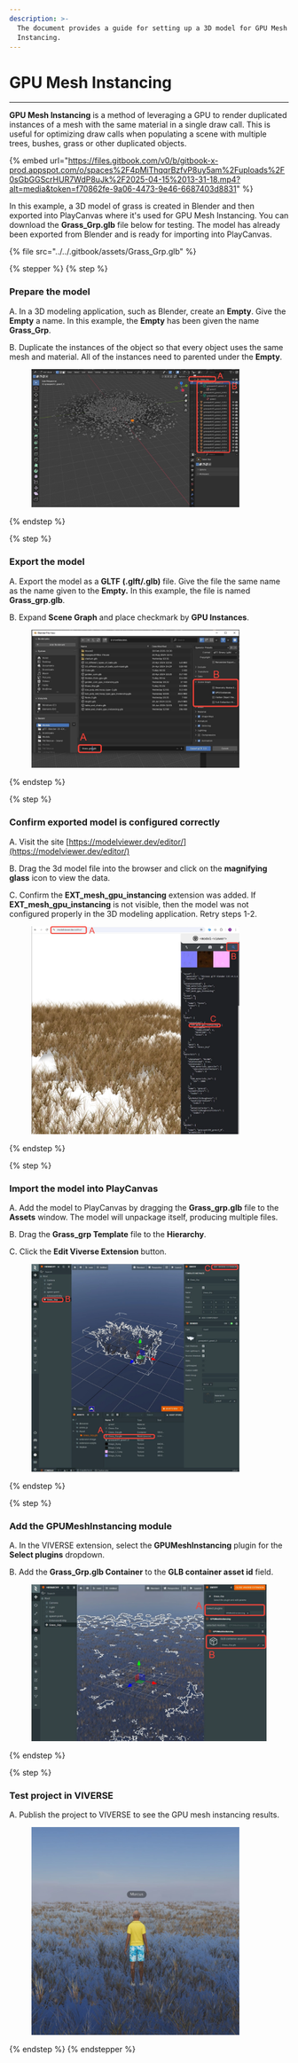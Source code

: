 ```yaml
---
description: >-
  The document provides a guide for setting up a 3D model for GPU Mesh
  Instancing.
---
```


# GPU Mesh Instancing

***

**GPU Mesh Instancing** is a method of leveraging a GPU to render duplicated instances of a mesh with the same material in a single draw call. This is useful for optimizing draw calls when populating a scene with multiple trees, bushes, grass or other duplicated objects.

{% embed url="https://files.gitbook.com/v0/b/gitbook-x-prod.appspot.com/o/spaces%2F4pMiThqqrBzfvP8uy5am%2Fuploads%2F0sGbGGScrHUR7WdP8uJk%2F2025-04-15%2013-31-18.mp4?alt=media&token=f70862fe-9a06-4473-9e46-6687403d8831" %}

In this example, a 3D model of grass is created in Blender and then exported into PlayCanvas where it's used for GPU Mesh Instancing. You can download the **Grass\_Grp.glb** file below for testing. The model has already been exported from Blender and is ready for importing into PlayCanvas.

{% file src="../../.gitbook/assets/Grass_Grp.glb" %}

{% stepper %}
{% step %}
### Prepare the model

A. In a 3D modeling application, such as Blender, create an **Empty**. Give the **Empty** a name. In this example, the **Empty** has been given the name **Grass\_Grp**.

B. Duplicate the instances of the object so that every object uses the same mesh and material. All of the instances need to parented under the **Empty**.

<figure><img src="../../.gitbook/assets/image (6).png" alt="" width="375"><figcaption></figcaption></figure>
{% endstep %}

{% step %}
### Export the model

A. Export the model as a **GLTF** **(.glft/.glb)** file. Give the file the same name as the name given to the **Empty.** In this example, the file is named **Grass\_grp.glb**.

B. Expand **Scene Graph** and place checkmark by **GPU Instances**.

<figure><img src="../../.gitbook/assets/image (1) (1).png" alt="" width="375"><figcaption></figcaption></figure>
{% endstep %}

{% step %}
### Confirm exported model is configured correctly

A. Visit the site [https://modelviewer.dev/editor/](https://modelviewer.dev/editor/)

B. Drag the 3d model file into the browser and click on the **magnifying glass** icon to view the data.

C. Confirm the **EXT\_mesh\_gpu\_instancing** extension was added. If **EXT\_mesh\_gpu\_instancing** is not visible, then the model was not configured properly in the 3D modeling application. Retry steps 1-2.

<figure><img src="../../.gitbook/assets/image (653).png" alt="" width="375"><figcaption></figcaption></figure>
{% endstep %}

{% step %}
### Import the model into PlayCanvas

A. Add the model to PlayCanvas by dragging the **Grass\_grp.glb** file to the **Assets** window. The model will unpackage itself, producing multiple files.

B. Drag the **Grass\_grp Template** file to the **Hierarchy**.

C. Click the **Edit Viverse Extension** button.

<figure><img src="../../.gitbook/assets/image (2) (1).png" alt="" width="375"><figcaption></figcaption></figure>
{% endstep %}

{% step %}
### Add the **GPUMeshInstancing** module

A. In the VIVERSE extension, select the **GPUMeshInstancing** plugin for the **Select plugins** dropdown.

B. Add the **Grass\_Grp.glb Container** to the **GLB container asset id** field.

<figure><img src="../../.gitbook/assets/image (3) (1).png" alt=""><figcaption></figcaption></figure>
{% endstep %}

{% step %}
### Test project in VIVERSE

A. Publish the project to VIVERSE to see the GPU mesh instancing results.

<figure><img src="../../.gitbook/assets/image (4) (1).png" alt="" width="375"><figcaption></figcaption></figure>
{% endstep %}
{% endstepper %}
